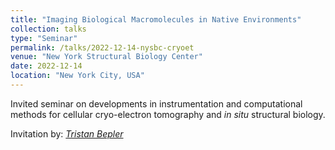 ```yaml
---
title: "Imaging Biological Macromolecules in Native Environments"
collection: talks
type: "Seminar"
permalink: /talks/2022-12-14-nysbc-cryoet
venue: "New York Structural Biology Center"
date: 2022-12-14
location: "New York City, USA"
---
```


Invited seminar on developments in instrumentation and computational methods for cellular cryo-electron tomography and _in situ_ structural biology.

Invitation by: [_Tristan Bepler_](https://www.openprotein.ai/team)

